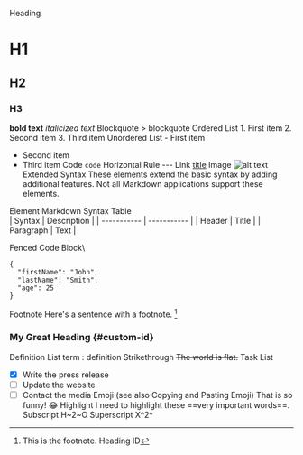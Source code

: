 Heading	
# H1
## H2
### H3
**bold text**
*italicized text*
Blockquote	> blockquote
Ordered List	1. First item
2. Second item
3. Third item
Unordered List	- First item
- Second item
- Third item
Code	`code`
Horizontal Rule	---
Link	[title](https://www.example.com)
Image	![alt text](image.jpg)
Extended Syntax
These elements extend the basic syntax by adding additional features. Not all Markdown applications support these elements.

Element	Markdown Syntax
Table	
| Syntax | Description |
| ----------- | ----------- |
| Header | Title |
| Paragraph | Text |


Fenced Code Block\
```
{
  "firstName": "John",
  "lastName": "Smith",
  "age": 25
}
```


Footnote	Here's a sentence with a footnote. [^1]

[^1]: This is the footnote.
Heading ID	
### My Great Heading {#custom-id}
Definition List	term
: definition
Strikethrough
~~The world is flat.~~
Task List	
- [x] Write the press release
- [ ] Update the website
- [ ] Contact the media
Emoji
(see also Copying and Pasting Emoji)	That is so funny! :joy:
Highlight	I need to highlight these ==very important words==.
Subscript
H~2~O
Superscript
X^2^
